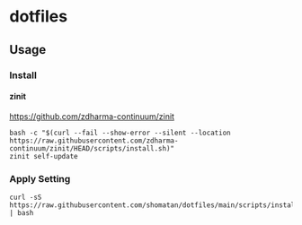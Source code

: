# dotfiles

## Usage
### Install

#### zinit
https://github.com/zdharma-continuum/zinit

```
bash -c "$(curl --fail --show-error --silent --location https://raw.githubusercontent.com/zdharma-continuum/zinit/HEAD/scripts/install.sh)"
zinit self-update
```

### Apply Setting
```
curl -sS https://raw.githubusercontent.com/shomatan/dotfiles/main/scripts/install.sh | bash
```